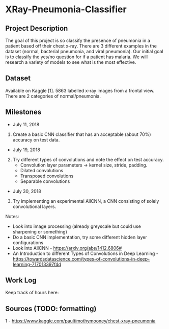 # XRay-Pneumonia-Classifier

## Project Description
The goal of this project is so classify the presence of pneumonia in a patient based off their chest x-ray. There are 3 different examples in the dataset (normal, bacterial pneumonia, and viral pneumonia). Our initial goal is to classify the yes/no question for if a patient has malaria. We will research a variety of models to see what is the most effective.

## Dataset
Available on Kaggle [1]. 5863 labelled x-ray images from a frontal view. There are 2 categories of normal/pneumonia.

## Milestones
* July 11, 2018
1. Create a basic CNN classifier that has an acceptable (about 70%) accuracy on test data.
* July 19, 2018
2. Try different types of convolutions and note the effect on test accuracy.
    * Convolution layer parameters -> kernel size, stride, padding.
    * Dilated convolutions
    * Transposed convolutions
    * Separable convolutions
* July 30, 2018
3. Try implementing an experimental AllCNN, a CNN consisting of solely convolutional layers. 
 

Notes:
* Look into image processing (already greyscale but could use sharpening or something)
* Do a basic CNN implementation, try some different hidden layer configurations
* Look into AllCNN - https://arxiv.org/abs/1412.6806#
* An Introduction to different Types of Convolutions in Deep Learning - https://towardsdatascience.com/types-of-convolutions-in-deep-learning-717013397f4d

## Work Log
Keep track of hours here:

## Sources (TODO: formatting)
1 - https://www.kaggle.com/paultimothymooney/chest-xray-pneumonia
